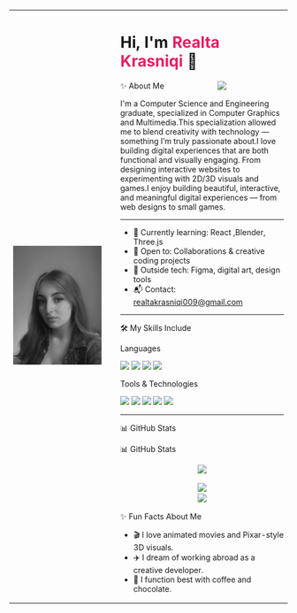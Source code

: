 <table>
  <tr>
    <td width="180">
      <img src="https://github.com/realta-alta/realta/blob/main/FullSizeRender%202.jpeg" width="160" />
    </td>
    <td>


<h1>Hi, I'm <span style="color:#e91e63;">Realta Krasniqi</span> 👋</h1>
<img align="right" src="https://i.pinimg.com/originals/82/0d/43/820d430a62d360cf71c4a46f1d305f9c.gif" width="120"/>

✨ About Me

I'm a Computer Science and Engineering graduate, specialized in Computer Graphics and Multimedia.This specialization allowed me to blend creativity with technology — something I’m truly passionate about.I love building digital experiences that are both functional and visually engaging. From designing interactive websites to experimenting with 2D/3D visuals and games.I enjoy building beautiful, interactive, and meaningful digital experiences — from web designs to small games.



---
- 🌱 Currently learning: React ,Blender, Three.js
- 🤝 Open to: Collaborations & creative coding projects
- 🎨 Outside tech: Figma, digital art, design tools
- 📬 Contact: realtakrasniqi009@gmail.com


---
🛠 My Skills Include

 Languages
<p>
  <img src="https://img.shields.io/badge/HTML5-E34F26?style=for-the-badge&logo=html5&logoColor=white" />
  <img src="https://img.shields.io/badge/CSS3-1572B6?style=for-the-badge&logo=css3&logoColor=white" />
  <img src="https://img.shields.io/badge/JavaScript-F7DF1E?style=for-the-badge&logo=javascript&logoColor=black" />
  <img src="https://img.shields.io/badge/C%23-239120?style=for-the-badge&logo=c-sharp&logoColor=white" />
</p>

 Tools & Technologies
<p>
  <img src="https://img.shields.io/badge/VS Code-007ACC?style=for-the-badge&logo=visualstudiocode&logoColor=white" />
  <img src="https://img.shields.io/badge/Git-F05032?style=for-the-badge&logo=git&logoColor=white" />
  <img src="https://img.shields.io/badge/GitHub-181717?style=for-the-badge&logo=github&logoColor=white" />
  <img src="https://img.shields.io/badge/Trello-0052CC?style=for-the-badge&logo=trello&logoColor=white" />
  <img src="https://img.shields.io/badge/Notion-000000?style=for-the-badge&logo=notion&logoColor=white" />
</p>





---

📊 GitHub Stats

📊 GitHub Stats

<p align="center">
  <img src="https://github-readme-stats.vercel.app/api?username=realta-alta&show_icons=true&theme=radical" />
</p>

<p align="center">
  <img src="https://github-readme-streak-stats.herokuapp.com?user=realta-alta&theme=radical&date_format=M%20j%5B%2C%20Y%5D" />
  <br/>
  <img src="https://github-readme-stats.vercel.app/api/top-langs/?username=realta-alta&layout=compact&theme=radical" />
</p>







✨ Fun Facts About Me

- 🎬 I love animated movies and Pixar-style 3D visuals.  
- ✈️ I dream of working abroad as a creative developer.  
- 🍫 I function best with coffee and chocolate.




  

